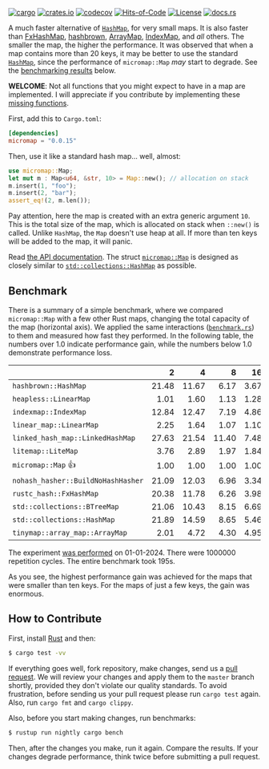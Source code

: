 [![cargo](https://github.com/yegor256/micromap/actions/workflows/cargo.yml/badge.svg)](https://github.com/yegor256/micromap/actions/workflows/cargo.yml)
[![crates.io](https://img.shields.io/crates/v/micromap.svg)](https://crates.io/crates/micromap)
[![codecov](https://codecov.io/gh/yegor256/micromap/branch/master/graph/badge.svg)](https://codecov.io/gh/yegor256/micromap)
[![Hits-of-Code](https://hitsofcode.com/github/yegor256/micromap)](https://hitsofcode.com/view/github/yegor256/micromap)
[![License](https://img.shields.io/badge/license-MIT-green.svg)](https://github.com/yegor256/micromap/blob/master/LICENSE.txt)
[![docs.rs](https://img.shields.io/docsrs/micromap)](https://docs.rs/micromap/latest/micromap/)

A much faster alternative of [`HashMap`](https://doc.rust-lang.org/std/collections/struct.HashMap.html), 
for very small maps. 
It is also faster than
[FxHashMap](https://github.com/rust-lang/rustc-hash),
[hashbrown](https://github.com/rust-lang/hashbrown),
[ArrayMap](https://github.com/robjtede/tinymap),
[IndexMap](https://crates.io/crates/indexmap),
and _all_ others.
The smaller the map, the higher the performance. 
It was observed that when a map contains more than 20 keys, it may be better to use the standard 
[`HashMap`](https://doc.rust-lang.org/std/collections/struct.HashMap.html), since
the performance of `micromap::Map` _may_ start to degrade. 
See the [benchmarking results](#benchmark) below.

**WELCOME**: 
Not all functions that you might expect to have in a map are implemented. 
I will appreciate if you contribute by implementing these 
[missing functions](https://github.com/yegor256/micromap/issues).

First, add this to `Cargo.toml`:

```toml
[dependencies]
micromap = "0.0.15"
```

Then, use it like a standard hash map... well, almost:

```rust
use micromap::Map;
let mut m : Map<u64, &str, 10> = Map::new(); // allocation on stack
m.insert(1, "foo");
m.insert(2, "bar");
assert_eq!(2, m.len());
```

Pay attention, here the map is created with an extra generic argument `10`. This is 
the total size of the map, which is allocated on stack when `::new()` is called. 
Unlike `HashMap`, the `Map` doesn't use heap at all. If more than ten keys will be
added to the map, it will panic.

Read [the API documentation](https://docs.rs/micromap/latest/micromap/). The struct
[`micromap::Map`](https://docs.rs/micromap/latest/micromap/struct.Map.html) is designed as closely similar to 
[`std::collections::HashMap`](https://doc.rust-lang.org/std/collections/struct.HashMap.html) as possible.

## Benchmark

There is a summary of a simple benchmark, where we compared `micromap::Map` with
a few other Rust maps, changing the total capacity of the map (horizontal axis).
We applied the same interactions 
([`benchmark.rs`](https://github.com/yegor256/micromap/blob/master/tests/benchmark.rs)) 
to them and measured how fast they performed. In the following table, 
the numbers over 1.0 indicate performance gain, 
while the numbers below 1.0 demonstrate performance loss.

<!-- benchmark -->
| | 2 | 4 | 8 | 16 | 32 | 64 | 128 |
| --- | --: | --: | --: | --: | --: | --: | --: |
| `hashbrown::HashMap` | 21.48 | 11.67 | 6.17 | 3.67 | 1.69 | 0.59 | 0.31 |
| `heapless::LinearMap` | 1.01 | 1.60 | 1.13 | 1.28 | 1.38 | 1.17 | 0.97 |
| `indexmap::IndexMap` | 12.84 | 12.47 | 7.19 | 4.86 | 2.47 | 0.88 | 0.59 |
| `linear_map::LinearMap` | 2.25 | 1.64 | 1.07 | 1.10 | 1.05 | 1.06 | 1.14 |
| `linked_hash_map::LinkedHashMap` | 27.63 | 21.54 | 11.40 | 7.48 | 3.88 | 1.44 | 0.77 |
| `litemap::LiteMap` | 3.76 | 2.89 | 1.97 | 1.84 | 1.36 | 0.58 | 0.44 |
| `micromap::Map` 👍 | 1.00 | 1.00 | 1.00 | 1.00 | 1.00 | 1.00 | 1.00 |
| `nohash_hasher::BuildNoHashHasher` | 21.09 | 12.03 | 6.96 | 3.34 | 1.69 | 0.65 | 0.33 |
| `rustc_hash::FxHashMap` | 20.38 | 11.78 | 6.26 | 3.98 | 1.42 | 0.54 | 0.30 |
| `std::collections::BTreeMap` | 21.06 | 10.43 | 8.15 | 6.69 | 3.96 | 1.16 | 0.75 |
| `std::collections::HashMap` | 21.89 | 14.59 | 8.65 | 5.46 | 3.45 | 1.06 | 0.58 |
| `tinymap::array_map::ArrayMap` | 2.01 | 4.72 | 4.30 | 4.95 | 5.70 | 4.49 | 4.66 |

The experiment [was performed](https://github.com/yegor256/micromap/actions/workflows/benchmark.yml) on 01-01-2024.
There were 1000000 repetition cycles.
The entire benchmark took 195s.

<!-- benchmark -->

As you see, the highest performance gain was achieved for the maps that were smaller than ten keys.
For the maps of just a few keys, the gain was enormous.

## How to Contribute

First, install [Rust](https://www.rust-lang.org/tools/install) and then:

```bash
$ cargo test -vv
```

If everything goes well, fork repository, make changes, send us a [pull request](https://www.yegor256.com/2014/04/15/github-guidelines.html).
We will review your changes and apply them to the `master` branch shortly,
provided they don't violate our quality standards. To avoid frustration,
before sending us your pull request please run `cargo test` again. Also, 
run `cargo fmt` and `cargo clippy`.

Also, before you start making changes, run benchmarks:

```bash
$ rustup run nightly cargo bench
```

Then, after the changes you make, run it again. Compare the results. If your changes
degrade performance, think twice before submitting a pull request.
